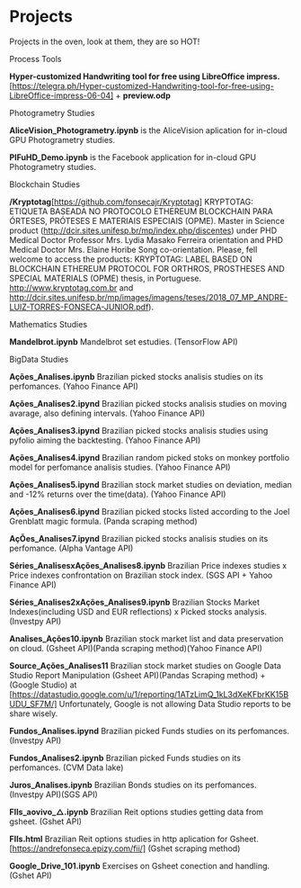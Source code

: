 # Projects

Projects in the oven, look at them, they are so HOT!

Process Tools

**Hyper-customized Handwriting tool for free using LibreOffice impress.** [https://telegra.ph/Hyper-customized-Handwriting-tool-for-free-using-LibreOffice-impress-06-04] + **preview.odp**

Photogrametry Studies

**AliceVision_Photogrametry.ipynb**	is the AliceVision aplication for in-cloud GPU Photogrametry studies.

**PIFuHD_Demo.ipynb** is the Facebook application for in-cloud GPU Photogrametry studies.

Blockchain Studies

**/Kryptotag**[https://github.com/fonsecajr/Kryptotag] KRYPTOTAG: ETIQUETA BASEADA NO PROTOCOLO ETHEREUM BLOCKCHAIN PARA ÓRTESES, PRÓTESES E MATERIAIS ESPECIAIS (OPME). Master in Science product (http://dcir.sites.unifesp.br/mp/index.php/discentes) under PHD Medical Doctor Professor Mrs. Lydia Masako Ferreira orientation and PHD Medical Doctor Mrs. Elaine Horibe Song co-orientation. Please, fell welcome to access the products: KRYPTOTAG: LABEL BASED ON BLOCKCHAIN ETHEREUM PROTOCOL FOR ORTHROS, PROSTHESES AND SPECIAL MATERIALS (OPME) thesis, in Portuguese. http://www.kryptotag.com.br and http://dcir.sites.unifesp.br/mp/images/imagens/teses/2018_07_MP_ANDRE-LUIZ-TORRES-FONSECA-JUNIOR.pdf).

Mathematics Studies

**Mandelbrot.ipynb**  Mandelbrot set estudies. (TensorFlow API)

BigData Studies

**Ações_Analises.ipynb**	  Brazilian picked stocks analisis studies on its perfomances. (Yahoo Finance API)

**Ações_Analises2.ipynd**   Brazilian picked stocks analisis studies on moving avarage, also defining intervals. (Yahoo Finance API)

**Ações_Analises3.ipynd**   Brazilian picked stocks analisis studies using pyfolio aiming the backtesting. (Yahoo Finance API)

**Ações_Analises4.ipynd**   Brazilian random picked stoks on monkey portfolio model for perfomance analisis studies. (Yahoo Finance API)

**Ações_Analises5.ipynd**   Brazilian stock market studies on deviation, median and -12% returns over the time(data). (Yahoo Finance API)

**Ações_Analises6.ipynd**   Brazilian picked stocks listed according to the Joel Grenblatt magic formula. (Panda scraping method)

**AçÕes_Analises7.ipynd**   Brazilian picked stocks analisis studies on its perfomance. (Alpha Vantage API)

**Séries_AnalisesxAções_Analises8.ipynb** Brazilian Price indexes studies x Price indexes confrontation on Brazilian stock index. (SGS API + Yahoo Finance API)

**Séries_Analises2xAções_Analises9.ipynb** Brazilian Stocks Market Indexes(including USD and EUR reflections) x Picked stocks analysis.(Investpy API) 

**Analises_Ações10.ipynb**  Brazilian stock market list and data preservation on cloud. (Gsheet API)(Panda scraping method)(Yahoo Finance API)

**Source_Ações_Analises11** Brazilian stock market studies on Google Data Studio Report Manipulation (Gsheet API)(Pandas Scraping method) + (Google Studio) at [https://datastudio.google.com/u/1/reporting/1ATzLimQ_1kL3dXeKFbrKK15BUDU_SF7M/] Unfortunately, Google is not allowing Data Studio reports to be share wisely.

**Fundos_Analises.ipynd**   Brazilian picked Funds studies on its perfomances. (Investpy API)

**Fundos_Analises2.ipynb**  Brazilian picked Funds studies on its perfomances. (CVM Data lake)

**Juros_Analises.ipynb** Brazilian Bonds studies on its perfomances. (Investpy API)(SGS API)

**FIIs_aovivo_△.ipynb**  Brazilian Reit options studies getting data from gsheet. (Gshet API)

**FIIs.html** Brazilian Reit options studies in http aplication for Gsheet. [https://andrefonseca.epizy.com/fii/] (Gshet scraping method) 

**Google_Drive_101.ipynb** Exercises on Gsheet conection and handling. (Gshet API)
